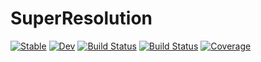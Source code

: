 # SuperResolution

[![Stable](https://img.shields.io/badge/docs-stable-blue.svg)](https://pgsch.github.io/SuperResolution/)
[![Dev](https://img.shields.io/badge/docs-dev-blue.svg)](https://pgsch.github.io/SuperResolution/)
[![Build Status](https://github.com/PGSch/SuperResolution.jl/workflows/CI/badge.svg)](https://github.com/PGSch/SuperResolution.jl/actions)
[![Build Status](https://travis-ci.com/PGSch/SuperResolution.svg?branch=master)](https://travis-ci.com/PGSch/SuperResolution.jl)
[![Coverage](https://codecov.io/gh/PGSch/SuperResolution.jl/branch/master/graph/badge.svg)](https://codecov.io/gh/PGSch/SuperResolution.jl)
